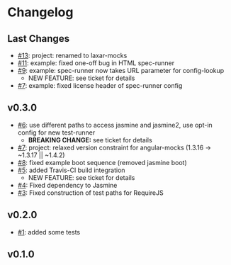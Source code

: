 # Changelog

## Last Changes

- [#13](https://github.com/LaxarJS/laxar-testing/issues/13): project: renamed to laxar-mocks
- [#11](https://github.com/LaxarJS/laxar-testing/issues/11): example: fixed one-off bug in HTML spec-runner
- [#9](https://github.com/LaxarJS/laxar-testing/issues/9): example: spec-runner now takes URL parameter for config-lookup
    + NEW FEATURE: see ticket for details
- [#7](https://github.com/LaxarJS/laxar-testing/issues/7): example: fixed license header of spec-runner config


## v0.3.0

- [#6](https://github.com/LaxarJS/laxar-testing/issues/6): use different paths to access jasmine and jasmine2, use opt-in config for new test-runner
    + **BREAKING CHANGE:** see ticket for details
- [#7](https://github.com/LaxarJS/laxar-testing/issues/7): project: relaxed version constraint for angular-mocks (1.3.16 -> ~1.3.17 || ~1.4.2)
- [#8](https://github.com/LaxarJS/laxar-testing/issues/8): fixed example boot sequence (removed jasmine boot)
- [#5](https://github.com/LaxarJS/laxar-testing/issues/5): added Travis-CI build integration
    + NEW FEATURE: see ticket for details
- [#4](https://github.com/LaxarJS/laxar-testing/issues/4): Fixed dependency to Jasmine
- [#3](https://github.com/LaxarJS/laxar-testing/issues/3): Fixed construction of test paths for RequireJS


## v0.2.0

- [#1](https://github.com/LaxarJS/laxar-testing/issues/1): added some tests


## v0.1.0
